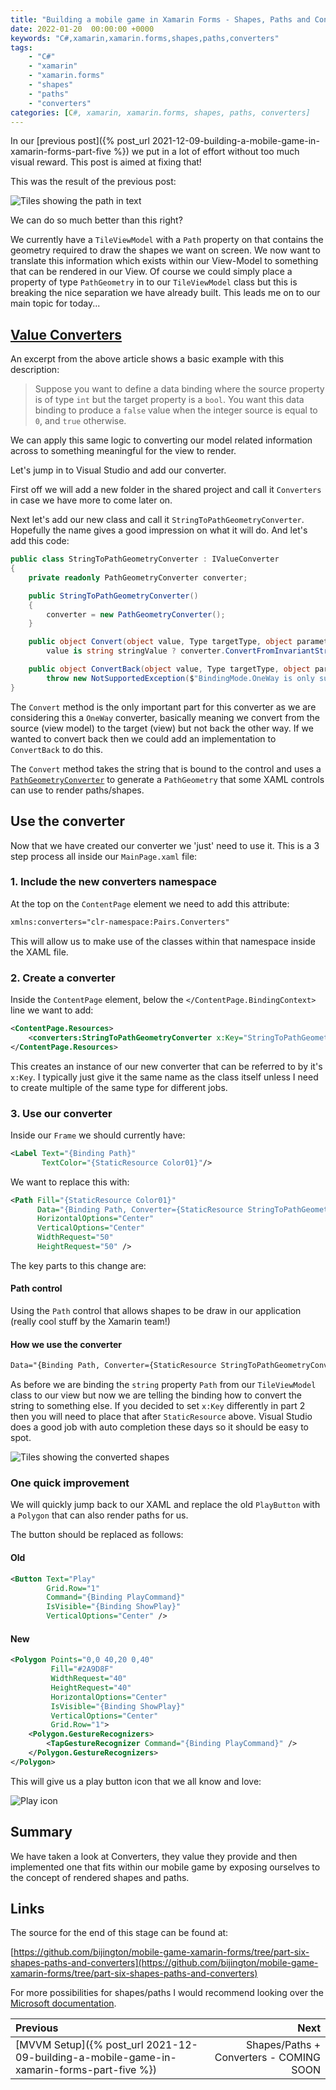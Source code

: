 ```yaml
---
title: "Building a mobile game in Xamarin Forms - Shapes, Paths and Converters"
date: 2022-01-20  00:00:00 +0000
keywords: "C#,xamarin,xamarin.forms,shapes,paths,converters"
tags:
    - "C#"
    - "xamarin"
    - "xamarin.forms"
    - "shapes"
    - "paths"
    - "converters"
categories: [C#, xamarin, xamarin.forms, shapes, paths, converters]
---
```

In our [previous post]({% post_url 2021-12-09-building-a-mobile-game-in-xamarin-forms-part-five %}) we put in a lot of effort without too much visual reward. This post is aimed at fixing that!

This was the result of the previous post:

![Tiles showing the path in text](/images/2022-01-20-building-a-mobile-game-in-xamarin-forms-part-six/all-path-no-shape.png)

We can do so much better than this right?

We currently have a `TileViewModel` with a `Path` property on that contains the geometry required to draw the shapes we want on screen. We now want to translate this information which exists within our View-Model to something that can be rendered in our View. Of course we could simply place a property of type `PathGeometry` in to our `TileViewModel` class but this is breaking the nice separation we have already built. This leads me on to our main topic for today... 

## [Value Converters](https://docs.microsoft.com/en-us/xamarin/xamarin-forms/app-fundamentals/data-binding/converters)

An excerpt from the above article shows a basic example with this description:

> Suppose you want to define a data binding where the source property is of type `int` but the target property is a `bool`. You want this data binding to produce a `false` value when the integer source is equal to `0`, and `true` otherwise.

We can apply this same logic to converting our model related information across to something meaningful for the view to render.

Let's jump in to Visual Studio and add our converter.

First off we will add a new folder in the shared project and call it `Converters` in case we have more to come later on.

Next let's add our new class and call it `StringToPathGeometryConverter`. Hopefully the name gives a good impression on what it will do. And let's add this code:

```csharp
public class StringToPathGeometryConverter : IValueConverter
{
    private readonly PathGeometryConverter converter;

    public StringToPathGeometryConverter()
    {
        converter = new PathGeometryConverter();
    }

    public object Convert(object value, Type targetType, object parameter, CultureInfo culture) =>
        value is string stringValue ? converter.ConvertFromInvariantString(stringValue) : value;

    public object ConvertBack(object value, Type targetType, object parameter, CultureInfo culture) =>
        throw new NotSupportedException($"BindingMode.OneWay is only supported by {nameof(StringToPathGeometryConverter)}");
}
```

The `Convert` method is the only important part for this converter as we are considering this a `OneWay` converter, basically meaning we convert from the source (view model) to the target (view) but not back the other way. If we wanted to convert back then we could add an implementation to `ConvertBack` to do this.

The `Convert` method takes the string that is bound to the control and uses a [`PathGeometryConverter`](https://docs.microsoft.com/en-us/dotnet/api/xamarin.forms.shapes.pathgeometryconverter?view=xamarin-forms) to generate a `PathGeometry` that some XAML controls can use to render paths/shapes.

## Use the converter

Now that we have created our converter we 'just' need to use it. This is a 3 step process all inside our `MainPage.xaml` file:

### 1. Include the new converters namespace

At the top on the `ContentPage` element we need to add this attribute:

```xml
xmlns:converters="clr-namespace:Pairs.Converters"
```

This will allow us to make use of the classes within that namespace inside the XAML file.

### 2. Create a converter

Inside the `ContentPage` element, below the `</ContentPage.BindingContext>` line we want to add:

```xml
<ContentPage.Resources>
    <converters:StringToPathGeometryConverter x:Key="StringToPathGeometryConverter" />
</ContentPage.Resources>
```

This creates an instance of our new converter that can be referred to by it's `x:Key`. I typically just give it the same name as the class itself unless I need to create multiple of the same type for different jobs.

### 3. Use our converter

Inside our `Frame` we should currently have:

```xml
<Label Text="{Binding Path}"
       TextColor="{StaticResource Color01}"/>
```

We want to replace this with:

```xml
<Path Fill="{StaticResource Color01}"
      Data="{Binding Path, Converter={StaticResource StringToPathGeometryConverter}}"
      HorizontalOptions="Center"
      VerticalOptions="Center"
      WidthRequest="50"
      HeightRequest="50" />
```

The key parts to this change are:

#### Path control

Using the `Path` control that allows shapes to be draw in our application (really cool stuff by the Xamarin team!)

#### How we use the converter

```xml
Data="{Binding Path, Converter={StaticResource StringToPathGeometryConverter}}"
```

As before we are binding the `string` property `Path` from our `TileViewModel` class to our view but now we are telling the binding how to convert the string to something else. If you decided to set `x:Key` differently in part 2 then you will need to place that after `StaticResource` above. Visual Studio does a good job with auto completion these days so it should be easy to spot.

![Tiles showing the converted shapes](/images/2022-01-20-building-a-mobile-game-in-xamarin-forms-part-six/shapes-everywhere.png)

### One quick improvement

We will quickly jump back to our XAML and replace the old `PlayButton` with a `Polygon` that can also render paths for us.

The button should be replaced as follows:

#### Old

```xml
<Button Text="Play"
        Grid.Row="1"
        Command="{Binding PlayCommand}"
        IsVisible="{Binding ShowPlay}"
        VerticalOptions="Center" />
```

#### New

```xml
<Polygon Points="0,0 40,20 0,40"
         Fill="#2A9D8F"
         WidthRequest="40"
         HeightRequest="40"
         HorizontalOptions="Center"
         IsVisible="{Binding ShowPlay}"
         VerticalOptions="Center"
         Grid.Row="1">
    <Polygon.GestureRecognizers>
        <TapGestureRecognizer Command="{Binding PlayCommand}" />
    </Polygon.GestureRecognizers>
</Polygon>
```

This will give us a play button icon that we all know and love:

![Play icon](/images/2022-01-20-building-a-mobile-game-in-xamarin-forms-part-six/play-icon.png)

## Summary

We have taken a look at Converters, they value they provide and then implemented one that fits within our mobile game by exposing ourselves to the concept of rendered shapes and paths.

## Links

The source for the end of this stage can be found at:

[https://github.com/bijington/mobile-game-xamarin-forms/tree/part-six-shapes-paths-and-converters](https://github.com/bijington/mobile-game-xamarin-forms/tree/part-six-shapes-paths-and-converters)

For more possibilities for shapes/paths I would recommend looking over the [Microsoft documentation](https://docs.microsoft.com/en-us/xamarin/xamarin-forms/user-interface/shapes/).



Previous             |  Next
:-------------------------|-------------------------:
[MVVM Setup]({% post_url 2021-12-09-building-a-mobile-game-in-xamarin-forms-part-five %}) | Shapes/Paths + Converters - COMING SOON